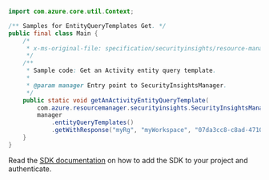 ```java
import com.azure.core.util.Context;

/** Samples for EntityQueryTemplates Get. */
public final class Main {
    /*
     * x-ms-original-file: specification/securityinsights/resource-manager/Microsoft.SecurityInsights/preview/2022-01-01-preview/examples/entityQueryTemplates/GetActivityEntityQueryTemplateById.json
     */
    /**
     * Sample code: Get an Activity entity query template.
     *
     * @param manager Entry point to SecurityInsightsManager.
     */
    public static void getAnActivityEntityQueryTemplate(
        com.azure.resourcemanager.securityinsights.SecurityInsightsManager manager) {
        manager
            .entityQueryTemplates()
            .getWithResponse("myRg", "myWorkspace", "07da3cc8-c8ad-4710-a44e-334cdcb7882b", Context.NONE);
    }
}
```

Read the [SDK documentation](https://github.com/Azure/azure-sdk-for-java/blob/azure-resourcemanager-securityinsights_1.0.0-beta.3/sdk/securityinsights/azure-resourcemanager-securityinsights/README.md) on how to add the SDK to your project and authenticate.
